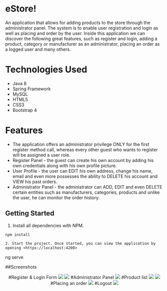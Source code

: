 # eStore!
An application that allows for adding products to the store through the administrator panel. 
The system is to enable user registration and login as well as placing and order by the user. 
Inside this application we can discover the following great features,
such as register and login, adding a product, category or manufacturer  as an administrator,
placing an order as a logged user and many others.

# Technologies Used
* Java 8
* Spring Framework
* MySQL
* HTML5
* CSS3
* Bootstrap 4

# Features
* The application offers an administrator privilege ONLY for the first register method call,
whereas every other guest who wants to register will be assigned a user role. 
* Register Panel - the guest can create his own account by adding his own credentials along with his own profile picture.
* User Profile -  the user can EDIT his own  address, change his name,
email and even more possesses the ability to DELETE his account and VIEW his past orders.
* Administrator Panel - the administrator can ADD, EDIT and even DELETE certain entities such as manufacturers, categories,
products and unlike the user, he can monitor the order history.

## Getting Started
1. Install all dependencies with NPM.
``` 
npm install

2. Start the project. Once started, you can view the application by opening <https://localhost:4200>
``` 
ng serve


##Screenshots
<p align="center">
#Register & Login Form
  <img src=https://i.imgur.com/Id94uwu.png>
  <img src=https://i.imgur.com/ezLlRYT.png>
#Administrator Panel
  <img src=https://i.imgur.com/9aYynta.png>
#Product list
  <img src=https://i.imgur.com/ubegnM9.png>
  <img src=https://i.imgur.com/BszlydI.png>
#Placing an order
  <img src=https://i.imgur.com/evulJdw.gifv>
#Logout
  <img src=https://i.imgur.com/LxnZkwn.gif>
</p>